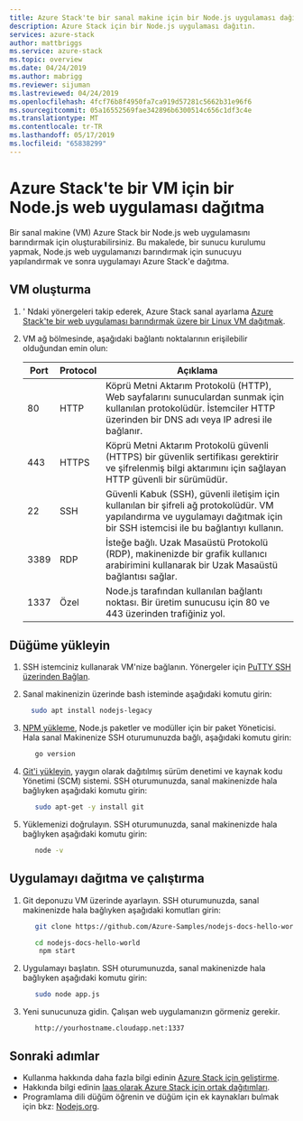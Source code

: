 ```yaml
---
title: Azure Stack'te bir sanal makine için bir Node.js uygulaması dağıtma | Microsoft Docs
description: Azure Stack için bir Node.js uygulaması dağıtın.
services: azure-stack
author: mattbriggs
ms.service: azure-stack
ms.topic: overview
ms.date: 04/24/2019
ms.author: mabrigg
ms.reviewer: sijuman
ms.lastreviewed: 04/24/2019
ms.openlocfilehash: 4fcf76b8f4950fa7ca919d57281c5662b31e96f6
ms.sourcegitcommit: 05a16552569fae342896b6300514c656c1df3c4e
ms.translationtype: MT
ms.contentlocale: tr-TR
ms.lasthandoff: 05/17/2019
ms.locfileid: "65838299"
---
```

# <a name="deploy-a-nodejs-web-app-to-a-vm-in-azure-stack"></a>Azure Stack'te bir VM için bir Node.js web uygulaması dağıtma

Bir sanal makine (VM) Azure Stack bir Node.js web uygulamasını barındırmak için oluşturabilirsiniz. Bu makalede, bir sunucu kurulumu yapmak, Node.js web uygulamanızı barındırmak için sunucuyu yapılandırmak ve sonra uygulamayı Azure Stack'e dağıtma.

## <a name="create-a-vm"></a>VM oluşturma

1. ' Ndaki yönergeleri takip ederek, Azure Stack sanal ayarlama [Azure Stack'te bir web uygulaması barındırmak üzere bir Linux VM dağıtmak](azure-stack-dev-start-howto-deploy-linux.md).

2. VM ağ bölmesinde, aşağıdaki bağlantı noktalarının erişilebilir olduğundan emin olun:

    | Port | Protocol | Açıklama |
    | --- | --- | --- |
    | 80 | HTTP | Köprü Metni Aktarım Protokolü (HTTP), Web sayfalarını sunuculardan sunmak için kullanılan protokolüdür. İstemciler HTTP üzerinden bir DNS adı veya IP adresi ile bağlanır. |
    | 443 | HTTPS | Köprü Metni Aktarım Protokolü güvenli (HTTPS) bir güvenlik sertifikası gerektirir ve şifrelenmiş bilgi aktarımını için sağlayan HTTP güvenli bir sürümüdür. |
    | 22 | SSH | Güvenli Kabuk (SSH), güvenli iletişim için kullanılan bir şifreli ağ protokolüdür. VM yapılandırma ve uygulamayı dağıtmak için bir SSH istemcisi ile bu bağlantıyı kullanın. |
    | 3389 | RDP | İsteğe bağlı. Uzak Masaüstü Protokolü (RDP), makinenizde bir grafik kullanıcı arabirimini kullanarak bir Uzak Masaüstü bağlantısı sağlar.   |
    | 1337 | Özel | Node.js tarafından kullanılan bağlantı noktası. Bir üretim sunucusu için 80 ve 443 üzerinden trafiğiniz yol. |

## <a name="install-node"></a>Düğüme yükleyin

1. SSH istemciniz kullanarak VM'nize bağlanın. Yönergeler için [PuTTY SSH üzerinden Bağlan](azure-stack-dev-start-howto-ssh-public-key.md#connect-with-ssh-by-using-putty).

1. Sanal makinenizin üzerinde bash isteminde aşağıdaki komutu girin:

    ```bash  
      sudo apt install nodejs-legacy
    ```

2. [NPM yükleme](https://www.npmjs.com/), Node.js paketler ve modüller için bir paket Yöneticisi. Hala sanal Makinenize SSH oturumunuzda bağlı, aşağıdaki komutu girin:

    ```bash  
       go version
    ```

3. [Git'i yükleyin](https://git-scm.com), yaygın olarak dağıtılmış sürüm denetimi ve kaynak kodu Yönetimi (SCM) sistemi. SSH oturumunuzda, sanal makinenizde hala bağlıyken aşağıdaki komutu girin:

    ```bash  
       sudo apt-get -y install git
    ```

3. Yüklemenizi doğrulayın. SSH oturumunuzda, sanal makinenizde hala bağlıyken aşağıdaki komutu girin:

    ```bash  
       node -v
    ```

## <a name="deploy-and-run-the-app"></a>Uygulamayı dağıtma ve çalıştırma

1. Git deponuzu VM üzerinde ayarlayın. SSH oturumunuzda, sanal makinenizde hala bağlıyken aşağıdaki komutları girin:

    ```bash  
       git clone https://github.com/Azure-Samples/nodejs-docs-hello-world.git
    
       cd nodejs-docs-hello-world
        npm start
    ```

2. Uygulamayı başlatın. SSH oturumunuzda, sanal makinenizde hala bağlıyken aşağıdaki komutu girin:

    ```bash  
       sudo node app.js
    ```

3. Yeni sunucunuza gidin. Çalışan web uygulamanızın görmeniz gerekir.

    ```HTTP  
       http://yourhostname.cloudapp.net:1337
    ```

## <a name="next-steps"></a>Sonraki adımlar

- Kullanma hakkında daha fazla bilgi edinin [Azure Stack için geliştirme](azure-stack-dev-start.md).
- Hakkında bilgi edinin [Iaas olarak Azure Stack için ortak dağıtımları](azure-stack-dev-start-deploy-app.md).
- Programlama dili düğüm öğrenin ve düğüm için ek kaynakları bulmak için bkz: [Nodejs.org](https://nodejs.org).
